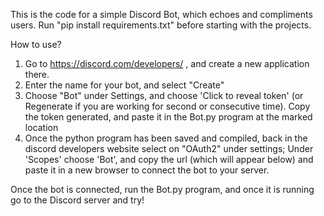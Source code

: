 This is the code for a simple Discord Bot, which echoes and compliments users.
Run "pip install requirements.txt" before starting with the projects.

How to use?
1. Go to https://discord.com/developers/ , and create a new application there.
2. Enter the name for your bot, and select "Create"
3. Choose "Bot" under Settings, and choose 'Click to reveal token' (or Regenerate if you are working for second or consecutive time). Copy the token generated, and paste it in the Bot.py program at the marked location
4. Once the python program has been saved and compiled, back in the discord developers website select on "OAuth2" under settings; Under 'Scopes' choose 'Bot', and copy the url (which will appear below) and paste it in a new browser to connect the bot to your server.

Once the bot is connected, run the Bot.py program, and once it is running go to the Discord server and try! 